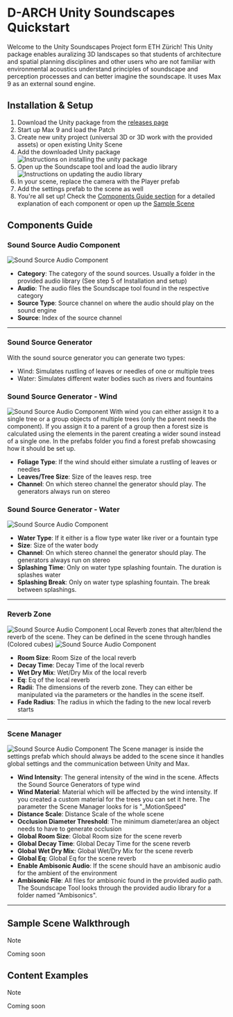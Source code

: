 # D-ARCH Unity Soundscapes Quickstart 

Welcome to the Unity Soundscapes Project form ETH Zürich! This Unity package enables auralizing 3D landscapes so that students of architecture and spatial planning disciplines and other users who are not familiar with environmental acoustics understand principles of soundscape and perception processes and can better imagine the soundscape. It uses Max 9 as an external sound engine.

## Installation & Setup 

1. Download the Unity package from the [releases page](https://github.com/danieborethz/DBAUG-DARCH-Soundscapes/releases)
2. Start up Max 9 and load the Patch
3. Create new unity project (universal 3D or 3D work with the provided assets) or open existing Unity Scene
4. Add the downloaded Unity package <img alt="Instructions on installing the unity package" src="/docs/images/Package_installation.jpg" />
5. Open up the Soundscape tool and load the audio library <img alt="Instructions on updating the audio library" src="/docs/images/Update_Audio_Library.jpg" />
6. In your scene, replace the camera with the Player prefab
7. Add the settings prefab to the scene as well
8. You're all set up! Check the [Components Guide section](#components-guide) for a detailed explanation of each component or open up the [Sample Scene](#sample-scene-walkthrough)
 
## Components Guide 
### Sound Source Audio Component
<img alt="Sound Source Audio Component" src="/docs/images/Sound_Source_Audio_Component.png" />

- **Category**: The category of the sound sources. Usually a folder in the provided audio library (See step 5 of Installation and setup)
- **Audio**: The audio files the Soundscape tool found in the respective category
- **Source Type**: Source channel on where the audio should play on the sound engine
- **Source**: Index of the source channel

<hr>

### Sound Source Generator
With the sound source generator you can generate two types: 
- Wind: Simulates rustling of leaves or needles of one or multiple trees
- Water: Simulates different water bodies such as rivers and fountains

### Sound Source Generator - Wind
<img alt="Sound Source Audio Component" src="/docs/images/Sound_Source_Generator_Wind.png" />
With wind you can either assign it to a single tree or a group objects of multiple trees (only the parent needs the component). If you assign it to a parent of a group then a forest size is calculated using the elements in the parent creating a wider sound instead of a single one. In the prefabs folder you find a forest prefab showcasing how it should be set up.

- **Foliage Type**: If the wind should either simulate a rustling of leaves or needles
- **Leaves/Tree Size**: Size of the leaves resp. tree
- **Channel**: On which stereo channel the generator should play. The generators always run on stereo

### Sound Source Generator - Water
<img alt="Sound Source Audio Component" src="/docs/images/Sound_Source_Generator_Water.png" />

- **Water Type**: If it either is a flow type water like river or a fountain type
- **Size**: Size of the water body
- **Channel**: On which stereo channel the generator should play. The generators always run on stereo
- **Splashing Time**: Only on water type splashing fountain. The duration is splashes water
- **Splashing Break**: Only on water type splashing fountain. The break between splashings.

<hr>

### Reverb Zone
<img alt="Sound Source Audio Component" src="/docs/images/Rever_Zone_Handles.png" />
Local Reverb zones that alter/blend the reverb of the scene. They can be defined in the scene through handles (Colored cubes)
<img alt="Sound Source Audio Component" src="/docs/images/Reverb_Zone.png" />

- **Room Size**: Room Size of the local reverb
- **Decay Time**: Decay Time of the local reverb
- **Wet Dry Mix**: Wet/Dry Mix of the local reverb
- **Eq**: Eq of the local reverb
- **Radii**: The dimensions of the reverb zone. They can either be manipulated via the parameters or the handles in the scene itself.
- **Fade Radius**: The radius in which the fading to the new local reverb starts

<hr>

### Scene Manager
<img alt="Sound Source Audio Component" src="/docs/images/Scene_Manager.png" />
The Scene manager is inside the settings prefab which should always be added to the scene since it handles global settings and the communication between Unity and Max.

- **Wind Intensity**: The general intensity of the wind in the scene. Affects the Sound Source Generators of type wind
- **Wind Material**: Material which will be affected by the wind intensity. If you created a custom material for the trees you can set it here. The parameter the Scene Manager looks for is "_MotionSpeed"
- **Distance Scale**: Distance Scale of the whole scene
- **Occlusion Diameter Threshold**: The minimum diameter/area an object needs to have to generate occlusion
- **Global Room Size**: Global Room size for the scene reverb
- **Global Decay Time**: Global Decay Time for the scene reverb
- **Global Wet Dry Mix**: Global Wet/Dry Mix for the scene reverb
- **Global Eq**: Global Eq for the scene reverb
- **Enable Ambisonic Audio**: If the scene should have an ambisonic audio for the ambient of the environment
- **Ambisonic File**: All files for ambisonic found in the provided audio path. The Soundscape Tool looks through the provided audio library for a folder named "Ambisonics".

<hr>

## Sample Scene Walkthrough 


> [!NOTE]
> Coming soon

 
## Content Examples 

> [!NOTE]
> Coming soon


 

   

